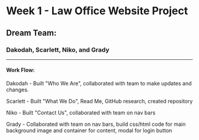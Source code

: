 # Week 1 - Law Office Website Project

## Dream Team:

### Dakodah, Scarlett, Niko, and Grady

---
#### Work Flow:

  Dakodah - Built "Who We Are", collaborated with team to make updates and changes.


  Scarlett - Built "What We Do", Read Me, GitHub research, created repository


  Niko - Built "Contact Us", collaborated with team on nav bars


  Grady - Collaborated with team on nav bars, build css/html code for main background image and container for content, modal for login button
